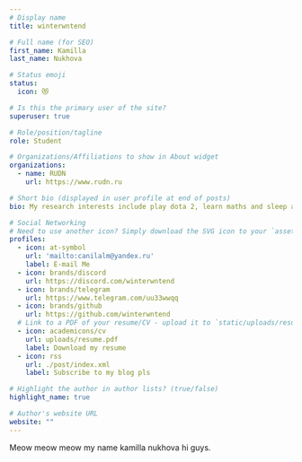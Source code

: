 ```yaml
---
# Display name
title: winterwntend

# Full name (for SEO)
first_name: Kamilla
last_name: Nukhova

# Status emoji
status:
  icon: 😻

# Is this the primary user of the site?
superuser: true

# Role/position/tagline
role: Student

# Organizations/Affiliations to show in About widget
organizations:
  - name: RUDN
    url: https://www.rudn.ru

# Short bio (displayed in user profile at end of posts)
bio: My research interests include play dota 2, learn maths and sleep all time.

# Social Networking
# Need to use another icon? Simply download the SVG icon to your `assets/media/icons/` folder.
profiles:
  - icon: at-symbol
    url: 'mailto:canilalm@yandex.ru'
    label: E-mail Me
  - icon: brands/discord
    url: https://discord.com/winterwntend
  - icon: brands/telegram
    url: https://www.telegram.com/uu33wwqq
  - icon: brands/github
    url: https://github.com/winterwntend
  # Link to a PDF of your resume/CV - upload it to `static/uploads/resume.pdf`
  - icon: academicons/cv
    url: uploads/resume.pdf
    label: Download my resume
  - icon: rss
    url: ./post/index.xml
    label: Subscribe to my blog pls

# Highlight the author in author lists? (true/false)
highlight_name: true

# Author's website URL
website: ""
---
```


Meow meow meow my name kamilla nukhova hi guys.